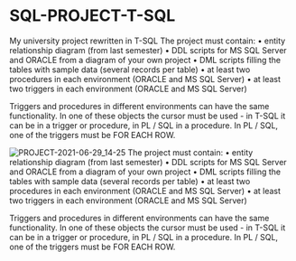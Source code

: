# SQL-PROJECT-T-SQL
My university project rewritten in T-SQL
The  project must contain:
• entity relationship diagram (from last semester)
• DDL scripts for MS SQL Server and ORACLE from a diagram of your own project
• DML scripts filling the tables with sample data (several records per table)
• at least two procedures in each environment (ORACLE and MS SQL Server)
• at least two triggers in each environment (ORACLE and MS SQL Server)

Triggers and procedures in different environments can have the same functionality. 
In one of these objects the cursor must be used - in T-SQL it can be in a trigger or procedure, in PL / SQL in a procedure. In PL / SQL, one of the triggers must be FOR EACH ROW.


![PROJECT-2021-06-29_14-25](https://user-images.githubusercontent.com/68047393/123796900-49636980-d8ee-11eb-94a5-9cfdfe870655.png)
The  project must contain:
• entity relationship diagram (from last semester)
• DDL scripts for MS SQL Server and ORACLE from a diagram of your own project
• DML scripts filling the tables with sample data (several records per table)
• at least two procedures in each environment (ORACLE and MS SQL Server)
• at least two triggers in each environment (ORACLE and MS SQL Server)

Triggers and procedures in different environments can have the same functionality. 
In one of these objects the cursor must be used - in T-SQL it can be in a trigger or procedure, in PL / SQL in a procedure. In PL / SQL, one of the triggers must be FOR EACH ROW.

